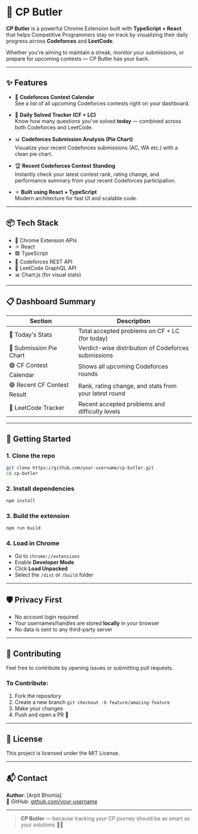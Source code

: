 
# 🤖 CP Butler

**CP Butler** is a powerful Chrome Extension built with **TypeScript + React** that helps Competitive Programmers stay on track by visualizing their daily progress across **Codeforces** and **LeetCode**.

Whether you're aiming to maintain a streak, monitor your submissions, or prepare for upcoming contests — CP Butler has your back.

---

## ✨ Features

- 📅 **Codeforces Contest Calendar**  
  See a list of all upcoming Codeforces contests right on your dashboard.

- 🧠 **Daily Solved Tracker (CF + LC)**  
  Know how many questions you've solved **today** — combined across both Codeforces and LeetCode.

- 📊 **Codeforces Submission Analysis (Pie Chart)**  
  Visualize your recent Codeforces submissions (AC, WA etc.) with a clean pie chart.

- 🏆 **Recent Codeforces Contest Standing**  
  Instantly check your latest contest rank, rating change, and performance summary from your recent Codeforces participation.

- ⚛️ **Built using React + TypeScript**  
  Modern architecture for fast UI and scalable code.

---

## 📦 Tech Stack

- 🧩 Chrome Extension APIs
- ⚛️ React
- 🟦 TypeScript
- 📡 Codeforces REST API
- 📡 LeetCode GraphQL API
- 📊 Chart.js (for visual stats)

---

## 📋 Dashboard Summary

| Section                     | Description                                           |
|-----------------------------|-------------------------------------------------------|
| 🔹 Today's Stats            | Total accepted problems on CF + LC (for today)        |
| 🔸 Submission Pie Chart     | Verdict-wise distribution of Codeforces submissions   |
| 🟢 CF Contest Calendar      | Shows all upcoming Codeforces rounds                  |
| 🟣 Recent CF Contest Result | Rank, rating change, and stats from your latest round |
| 🧠 LeetCode Tracker         | Recent accepted problems and difficulty levels        |

---

## 🚀 Getting Started

### 1. Clone the repo

```bash
git clone https://github.com/your-username/cp-butler.git
cd cp-butler
```

### 2. Install dependencies

```bash
npm install
```

### 3. Build the extension

```bash
npm run build
```

### 4. Load in Chrome

- Go to `chrome://extensions`
- Enable **Developer Mode**
- Click **Load Unpacked**
- Select the `/dist` or `/build` folder

---

## 🛡️ Privacy First

- No account login required  
- Your usernames/handles are stored **locally** in your browser  
- No data is sent to any third-party server

---

## 🙌 Contributing

Feel free to contribute by opening issues or submitting pull requests.

### To Contribute:
1. Fork the repository  
2. Create a new branch `git checkout -b feature/amazing-feature`  
3. Make your changes  
4. Push and open a PR 🚀

---

## 📄 License

This project is licensed under the MIT License.

---

## 📬 Contact

**Author**: [Arpit Bhomia]  
🔗 GitHub: [github.com/your-username](https://github.com/your-username)

---

> **CP Butler** — because tracking your CP journey should be as smart as your solutions 🧠💪

